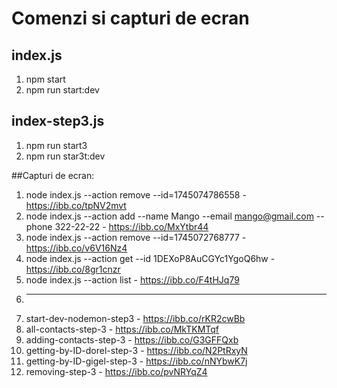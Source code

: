 # Comenzi si capturi de ecran
## index.js
  1. npm start
  2. npm run start:dev
## index-step3.js
  1. npm run start3
  2. npm run star3t:dev

##Capturi de ecran:
1. node index.js --action remove --id=1745074786558  -  https://ibb.co/tpNV2mvt
2. node index.js --action add --name Mango --email mango@gmail.com --phone 322-22-22  -  https://ibb.co/MxYtbr44
3. node index.js --action remove --id=1745072768777  -  https://ibb.co/v6V16Nz4
4. node index.js --action get --id 1DEXoP8AuCGYc1YgoQ6hw - https://ibb.co/8gr1cnzr
5. node index.js --action list  -  https://ibb.co/F4tHJq79
6. -------------------
7. start-dev-nodemon-step3  -  https://ibb.co/rKR2cwBb
8. all-contacts-step-3  -  https://ibb.co/MkTKMTqf
9. adding-contacts-step-3  -  https://ibb.co/G3GFFQxb
10. getting-by-ID-dorel-step-3  -  https://ibb.co/N2PtRxyN
11. getting-by-ID-gigel-step-3  -  https://ibb.co/nNYbwK7j
12. removing-step-3  -  https://ibb.co/pvNRYqZ4
